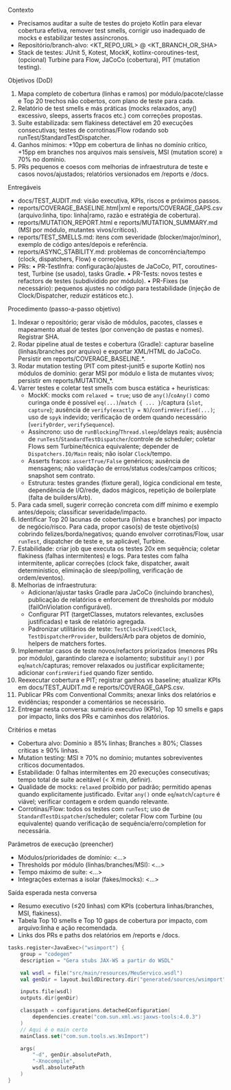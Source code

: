 Contexto
- Precisamos auditar a suíte de testes do projeto Kotlin para elevar cobertura efetiva, remover test smells, corrigir uso inadequado de mocks e estabilizar testes assíncronos.
- Repositório/branch-alvo: <KT_REPO_URL> @ <KT_BRANCH_OR_SHA>
- Stack de testes: JUnit 5, Kotest, MockK, kotlinx-coroutines-test, (opcional) Turbine para Flow, JaCoCo (cobertura), PIT (mutation testing).

Objetivos (DoD)
1) Mapa completo de cobertura (linhas e ramos) por módulo/pacote/classe e Top 20 trechos não cobertos, com plano de teste para cada.
2) Relatório de test smells e más práticas (mocks relaxados, any() excessivo, sleeps, asserts fracos etc.) com correções propostas.
3) Suíte estabilizada: sem flakiness detectável em 20 execuções consecutivas; testes de corrotinas/Flow rodando sob runTest/StandardTestDispatcher.
4) Ganhos mínimos: +10pp em cobertura de linhas no domínio crítico, +15pp em branches nos arquivos mais sensíveis, MSI (mutation score) ≥ 70% no domínio.
5) PRs pequenos e coesos com melhorias de infraestrutura de teste e casos novos/ajustados; relatórios versionados em /reports e /docs.

Entregáveis
- docs/TEST_AUDIT.md: visão executiva, KPIs, riscos e próximos passos.
- reports/COVERAGE_BASELINE.html|xml e reports/COVERAGE_GAPS.csv (arquivo:linha, tipo: linha|ramo, razão e estratégia de cobertura).
- reports/MUTATION_REPORT.html e reports/MUTATION_SUMMARY.md (MSI por módulo, mutantes vivos/críticos).
- reports/TEST_SMELLS.md: itens com severidade (blocker/major/minor), exemplo de código antes/depois e referência.
- reports/ASYNC_STABILITY.md: problemas de concorrência/tempo (clock, dispatchers, Flow) e correções.
- PRs:
  • PR-TestInfra: configuração/ajustes de JaCoCo, PIT, coroutines-test, Turbine (se usado), tasks Gradle.
  • PR-Tests: novos testes e refactors de testes (subdividido por módulo).
  • PR-Fixes (se necessário): pequenos ajustes no código para testabilidade (injeção de Clock/Dispatcher, reduzir estáticos etc.).

Procedimento (passo-a-passo objetivo)
1) Indexar o repositório; gerar visão de módulos, pacotes, classes e mapeamento atual de testes (por convenção de pastas e nomes). Registrar SHA.
2) Rodar pipeline atual de testes e cobertura (Gradle): capturar baseline (linhas/branches por arquivo) e exportar XML/HTML do JaCoCo. Persistir em reports/COVERAGE_BASELINE.*.
3) Rodar mutation testing (PIT com pitest-junit5 e suporte Kotlin) nos módulos de domínio: gerar MSI por módulo e lista de mutantes vivos; persistir em reports/MUTATION_*.
4) Varrer testes e coletar test smells com busca estática + heurísticas:
   - MockK: mocks com `relaxed = true`; uso de `any()`/`coAny()` como curinga onde é possível `eq(...)`/`match { ... }`/captura (`slot`, `capture`); ausência de `verify(exactly = N)`/`confirmVerified(...)`; uso de `spyk` indevido; verificação de ordem quando necessário (`verifyOrder`, `verifySequence`).
   - Assíncrono: uso de `runBlocking`/`Thread.sleep`/delays reais; ausência de `runTest`/`StandardTestDispatcher`/controle de scheduler; coletar Flows sem Turbine/técnica equivalente; depender de `Dispatchers.IO/Main` reais; não isolar `Clock`/tempo.
   - Asserts fracos: `assertTrue/False` genéricos; ausência de mensagens; não validação de erros/status codes/campos críticos; snapshot sem contrato.
   - Estrutura: testes grandes (fixture geral), lógica condicional em teste, dependência de I/O/rede, dados mágicos, repetição de boilerplate (falta de builders/Arb).
5) Para cada smell, sugerir correção concreta com diff mínimo e exemplo antes/depois; classificar severidade/impacto.
6) Identificar Top 20 lacunas de cobertura (linhas e branches) por impacto de negócio/risco. Para cada, propor caso(s) de teste objetivo(s) cobrindo felizes/borda/negativos; quando envolver corrotinas/Flow, usar `runTest`, dispatcher de teste e, se aplicável, Turbine.
7) Estabilidade: criar job que executa os testes 20x em sequência; coletar flakiness (falhas intermitentes) e logs. Para testes com falha intermitente, aplicar correções (clock fake, dispatcher, await determinístico, eliminação de sleep/polling, verificação de ordem/eventos).
8) Melhorias de infraestrutura:
   - Adicionar/ajustar tasks Gradle para JaCoCo (incluindo branches), publicação de relatórios e enforcement de thresholds por módulo (failOnViolation configurável).
   - Configurar PIT (targetClasses, mutators relevantes, exclusões justificadas) e task de relatório agregada.
   - Padronizar utilitários de teste: `TestClock`/`FixedClock`, `TestDispatcherProvider`, builders/Arb para objetos de domínio, helpers de matchers fortes.
9) Implementar casos de teste novos/refactors priorizados (menores PRs por módulo), garantindo clareza e isolamento; substituir `any()` por `eq`/`match`/capturas; remover relaxados ou justificar explicitamente; adicionar `confirmVerified` quando fizer sentido.
10) Reexecutar cobertura e PIT; registrar ganhos vs baseline; atualizar KPIs em docs/TEST_AUDIT.md e reports/COVERAGE_GAPS.csv.
11) Publicar PRs com Conventional Commits; anexar links dos relatórios e evidências; responder a comentários se necessário.
12) Entregar nesta conversa: sumário executivo (KPIs), Top 10 smells e gaps por impacto, links dos PRs e caminhos dos relatórios.

Critérios e metas
- Cobertura alvo: Domínio ≥ 85% linhas; Branches ≥ 80%; Classes críticas ≥ 90% linhas.
- Mutation testing: MSI ≥ 70% no domínio; mutantes sobreviventes críticos documentados.
- Estabilidade: 0 falhas intermitentes em 20 execuções consecutivas; tempo total de suíte aceitável (< X min, definir).
- Qualidade de mocks: `relaxed` proibido por padrão; permitido apenas quando explicitamente justificado. Evitar `any()` onde `eq`/`match`/`capture` é viável; verificar contagem e ordem quando relevante.
- Corrotinas/Flow: todos os testes com `runTest`; uso de `StandardTestDispatcher`/scheduler; coletar Flow com Turbine (ou equivalente) quando verificação de sequência/erro/completion for necessária.

Parâmetros de execução (preencher)
- Módulos/prioridades de domínio: <...>
- Thresholds por módulo (linhas/branches/MSI): <...>
- Tempo máximo de suíte: <...>
- Integrações externas a isolar (fakes/mocks): <...>

Saída esperada nesta conversa
- Resumo executivo (≤20 linhas) com KPIs (cobertura linhas/branches, MSI, flakiness).
- Tabela Top 10 smells e Top 10 gaps de cobertura por impacto, com arquivo:linha e ação recomendada.
- Links dos PRs e paths dos relatórios em /reports e /docs.

```kotlin
tasks.register<JavaExec>("wsimport") {
    group = "codegen"
    description = "Gera stubs JAX-WS a partir do WSDL"

    val wsdl = file("src/main/resources/MeuServico.wsdl")
    val genDir = layout.buildDirectory.dir("generated/sources/wsimport").get().asFile

    inputs.file(wsdl)
    outputs.dir(genDir)

    classpath = configurations.detachedConfiguration(
        dependencies.create("com.sun.xml.ws:jaxws-tools:4.0.3")
    )
    // Aqui é o main certo
    mainClass.set("com.sun.tools.ws.WsImport")

    args(
        "-d", genDir.absolutePath,
        "-Xnocompile",
        wsdl.absolutePath
    )
}
```
